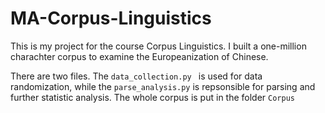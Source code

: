 # MA-Corpus-Linguistics
This is my project for the course Corpus Linguistics. I built a one-million charachter corpus to examine the Europeanization of Chinese. 

There are two files. The ```data_collection.py ``` is used for data randomization, while the ```parse_analysis.py``` is repsonsible for parsing and further statistic analysis. The whole corpus is put in the folder ```Corpus```
